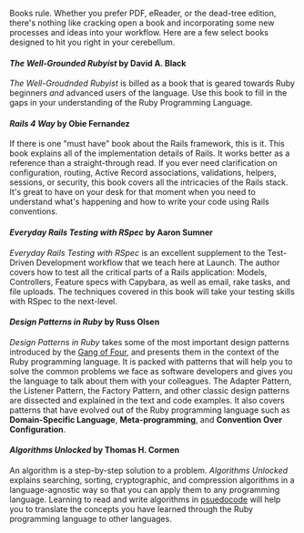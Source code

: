 Books rule. Whether you prefer PDF, eReader, or the dead-tree edition, there's nothing like cracking open a book and incorporating some new processes and ideas into your workflow. Here are a few select books designed to hit you right in your cerebellum.

#### _The Well-Grounded Rubyist_ by David A. Black

_The Well-Groudnded Rubyist_ is billed as a book that is geared towards Ruby beginners _and_ advanced users of the language. Use this book to fill in the gaps in your understanding of the Ruby Programming Language.

#### _Rails 4 Way_ by Obie Fernandez

If there is one "must have" book about the Rails framework, this is it. This book explains all of the implementation details of Rails. It works better as a reference than a straight-through read. If you ever need clarification on configuration, routing, Active Record associations, validations, helpers, sessions, or security, this book covers all the intricacies of the Rails stack. It's great to have on your desk for that moment when you need to understand what's happening and how to write your code using Rails conventions.

#### _Everyday Rails Testing with RSpec_ by Aaron Sumner

_Everyday Rails Testing with RSpec_ is an excellent supplement to the Test-Driven Development workflow that we teach here at Launch. The author covers how to test all the critical parts of a Rails application: Models, Controllers, Feature specs with Capybara, as well as email, rake tasks, and file uploads. The techniques covered in this book will take your testing skills with RSpec to the next-level.

#### _Design Patterns in Ruby_ by Russ Olsen

_Design Patterns in Ruby_ takes some of the most important design patterns introduced by the [Gang of Four](http://en.wikipedia.org/wiki/Design_Patterns), and presents them in the context of the Ruby programming language. It is packed with patterns that will help you to solve the common problems we face as software developers and gives you the language to talk about them with your colleagues. The Adapter Pattern, the Listener Pattern, the Factory Pattern, and other classic design patterns are dissected and explained in the text and code examples. It also covers patterns that have evolved out of the Ruby programming language such as **Domain-Specific Language**, **Meta-programming**, and **Convention Over Configuration**.

#### _Algorithms Unlocked_ by Thomas H. Cormen

An algorithm is a step-by-step solution to a problem. _Algorithms Unlocked_ explains searching, sorting, cryptographic, and compression algorithms in a language-agnostic way so that you can apply them to any programming language. Learning to read and write algorithms in [psuedocode](http://en.wikipedia.org/wiki/Pseudocode) will help you to translate the concepts you have learned through the Ruby programming language to other languages.
